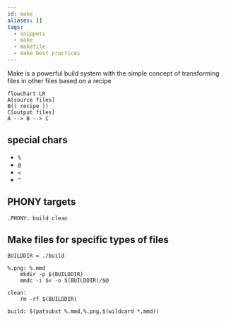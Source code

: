 ```yaml
---
id: make
aliases: []
tags:
  - snippets
  - make
  - makefile
  - make best practices
---
```


Make is a powerful build system with the simple concept of transforming files in other files based on a recipe

```mermaid
flowchart LR
A[source files]
B(( recipe ))
C[output files]
A --> B --> C
```

## special chars

- `%`
- `@`
- `<`
- `^`

## PHONY targets

```make
.PHONY: build clean
```

## Make files for specific types of files

```make
BUILDDIR = ./build

%.png: %.mmd
	mkdir -p $(BUILDDIR)
	mmdc -i $< -o $(BUILDDIR)/$@

clean:
	rm -rf $(BUILDDIR)

build: $(patsubst %.mmd,%.png,$(wildcard *.mmd))
```

